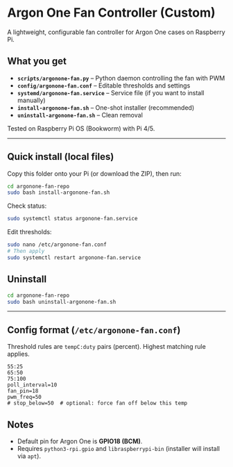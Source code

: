 # Argon One Fan Controller (Custom)

A lightweight, configurable fan controller for Argon One cases on Raspberry Pi.

## What you get
- **`scripts/argonone-fan.py`** – Python daemon controlling the fan with PWM
- **`config/argonone-fan.conf`** – Editable thresholds and settings
- **`systemd/argonone-fan.service`** – Service file (if you want to install manually)
- **`install-argonone-fan.sh`** – One-shot installer (recommended)
- **`uninstall-argonone-fan.sh`** – Clean removal

Tested on Raspberry Pi OS (Bookworm) with Pi 4/5.

---

## Quick install (local files)
Copy this folder onto your Pi (or download the ZIP), then run:
```bash
cd argonone-fan-repo
sudo bash install-argonone-fan.sh
```

Check status:
```bash
sudo systemctl status argonone-fan.service
```

Edit thresholds:
```bash
sudo nano /etc/argonone-fan.conf
# Then apply
sudo systemctl restart argonone-fan.service
```

## Uninstall
```bash
cd argonone-fan-repo
sudo bash uninstall-argonone-fan.sh
```

---

## Config format (`/etc/argonone-fan.conf`)
Threshold rules are `tempC:duty` pairs (percent). Highest matching rule applies.

```
55:25
65:50
75:100
poll_interval=10
fan_pin=18
pwm_freq=50
# stop_below=50  # optional: force fan off below this temp
```

## Notes
- Default pin for Argon One is **GPIO18 (BCM)**.
- Requires `python3-rpi.gpio` and `libraspberrypi-bin` (installer will install via `apt`).

